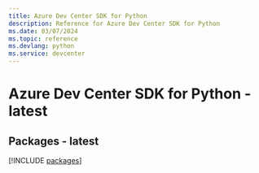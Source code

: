 ```yaml
---
title: Azure Dev Center SDK for Python
description: Reference for Azure Dev Center SDK for Python
ms.date: 03/07/2024
ms.topic: reference
ms.devlang: python
ms.service: devcenter
---
```

# Azure Dev Center SDK for Python - latest
## Packages - latest
[!INCLUDE [packages](dev-center-index.md)]